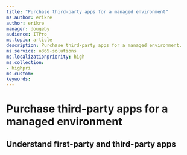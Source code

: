 ```yaml
---
title: "Purchase third-party apps for a managed environment"
ms.author: erikre
author: erikre
manager: dougeby
audience: ITPro
ms.topic: article
description: Purchase third-party apps for a managed environment.
ms.service: o365-solutions
ms.localizationpriority: high
ms.collection:
- highpri
ms.custom:
keywords:
---
```


# Purchase third-party apps for a managed environment

## Understand first-party and third-party apps